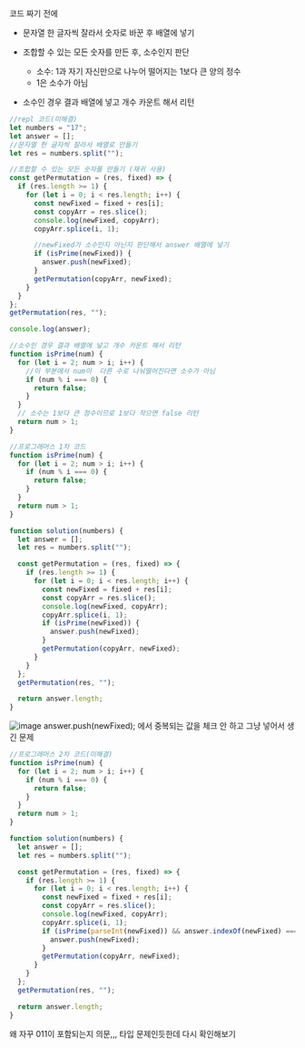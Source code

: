 코드 짜기 전에

- 문자열 한 글자씩 잘라서 숫자로 바꾼 후 배열에 넣기
- 조합할 수 있는 모든 숫자를 만든 후, 소수인지 판단

  - 소수: 1과 자기 자신만으로 나누어 떨어지는 1보다 큰 양의 정수
  - 1은 소수가 아님

- 소수인 경우 결과 배열에 넣고 개수 카운트 해서 리턴

```javascript
//repl 코드(미해결)
let numbers = "17";
let answer = [];
//문자열 한 글자씩 잘라서 배열로 만들기
let res = numbers.split("");

//조합할 수 있는 모든 숫자를 만들기 (재귀 사용)
const getPermutation = (res, fixed) => {
  if (res.length >= 1) {
    for (let i = 0; i < res.length; i++) {
      const newFixed = fixed + res[i];
      const copyArr = res.slice();
      console.log(newFixed, copyArr);
      copyArr.splice(i, 1);

      //newFixed가 소수인지 아닌지 판단해서 answer 배열에 넣기
      if (isPrime(newFixed)) {
        answer.push(newFixed);
      }
      getPermutation(copyArr, newFixed);
    }
  }
};
getPermutation(res, "");

console.log(answer);

//소수인 경우 결과 배열에 넣고 개수 카운트 해서 리턴
function isPrime(num) {
  for (let i = 2; num > i; i++) {
    //이 부분에서 num이  다른 수로 나눠떨어진다면 소수가 아님
    if (num % i === 0) {
      return false;
    }
  }
  // 소수는 1보다 큰 정수이므로 1보다 작으면 false 리턴
  return num > 1;
}
```

```javascript
//프로그래머스 1차 코드
function isPrime(num) {
  for (let i = 2; num > i; i++) {
    if (num % i === 0) {
      return false;
    }
  }
  return num > 1;
}

function solution(numbers) {
  let answer = [];
  let res = numbers.split("");

  const getPermutation = (res, fixed) => {
    if (res.length >= 1) {
      for (let i = 0; i < res.length; i++) {
        const newFixed = fixed + res[i];
        const copyArr = res.slice();
        console.log(newFixed, copyArr);
        copyArr.splice(i, 1);
        if (isPrime(newFixed)) {
          answer.push(newFixed);
        }
        getPermutation(copyArr, newFixed);
      }
    }
  };
  getPermutation(res, "");

  return answer.length;
}
```

![image](https://user-images.githubusercontent.com/23302973/141486872-80177145-0b0e-4e47-b0f6-0412183ee2ad.png)
answer.push(newFixed); 에서 중복되는 값을 체크 안 하고 그냥 넣어서 생긴 문제

```javascript
//프로그래머스 2차 코드(미해결)
function isPrime(num) {
  for (let i = 2; num > i; i++) {
    if (num % i === 0) {
      return false;
    }
  }
  return num > 1;
}

function solution(numbers) {
  let answer = [];
  let res = numbers.split("");

  const getPermutation = (res, fixed) => {
    if (res.length >= 1) {
      for (let i = 0; i < res.length; i++) {
        const newFixed = fixed + res[i];
        const copyArr = res.slice();
        console.log(newFixed, copyArr);
        copyArr.splice(i, 1);
        if (isPrime(parseInt(newFixed)) && answer.indexOf(newFixed) === -1) {
          answer.push(newFixed);
        }
        getPermutation(copyArr, newFixed);
      }
    }
  };
  getPermutation(res, "");

  return answer.length;
}
```

왜 자꾸 011이 포함되는지 의문,,, 타입 문제인듯한데 다시 확인해보기
